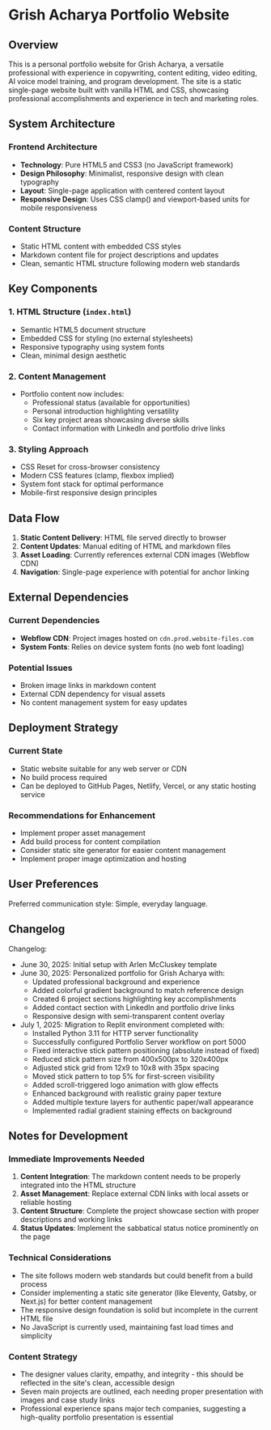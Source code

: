 # Grish Acharya Portfolio Website

## Overview

This is a personal portfolio website for Grish Acharya, a versatile professional with experience in copywriting, content editing, video editing, AI voice model training, and program development. The site is a static single-page website built with vanilla HTML and CSS, showcasing professional accomplishments and experience in tech and marketing roles.

## System Architecture

### Frontend Architecture
- **Technology**: Pure HTML5 and CSS3 (no JavaScript framework)
- **Design Philosophy**: Minimalist, responsive design with clean typography
- **Layout**: Single-page application with centered content layout
- **Responsive Design**: Uses CSS clamp() and viewport-based units for mobile responsiveness

### Content Structure
- Static HTML content with embedded CSS styles
- Markdown content file for project descriptions and updates
- Clean, semantic HTML structure following modern web standards

## Key Components

### 1. HTML Structure (`index.html`)
- Semantic HTML5 document structure
- Embedded CSS for styling (no external stylesheets)
- Responsive typography using system fonts
- Clean, minimal design aesthetic

### 2. Content Management
- Portfolio content now includes:
  - Professional status (available for opportunities)
  - Personal introduction highlighting versatility
  - Six key project areas showcasing diverse skills
  - Contact information with LinkedIn and portfolio drive links

### 3. Styling Approach
- CSS Reset for cross-browser consistency
- Modern CSS features (clamp, flexbox implied)
- System font stack for optimal performance
- Mobile-first responsive design principles

## Data Flow

1. **Static Content Delivery**: HTML file served directly to browser
2. **Content Updates**: Manual editing of HTML and markdown files
3. **Asset Loading**: Currently references external CDN images (Webflow CDN)
4. **Navigation**: Single-page experience with potential for anchor linking

## External Dependencies

### Current Dependencies
- **Webflow CDN**: Project images hosted on `cdn.prod.website-files.com`
- **System Fonts**: Relies on device system fonts (no web font loading)

### Potential Issues
- Broken image links in markdown content
- External CDN dependency for visual assets
- No content management system for easy updates

## Deployment Strategy

### Current State
- Static website suitable for any web server or CDN
- No build process required
- Can be deployed to GitHub Pages, Netlify, Vercel, or any static hosting service

### Recommendations for Enhancement
- Implement proper asset management
- Add build process for content compilation
- Consider static site generator for easier content management
- Implement proper image optimization and hosting

## User Preferences

Preferred communication style: Simple, everyday language.

## Changelog

Changelog:
- June 30, 2025: Initial setup with Arlen McCluskey template
- June 30, 2025: Personalized portfolio for Grish Acharya with:
  - Updated professional background and experience
  - Added colorful gradient background to match reference design
  - Created 6 project sections highlighting key accomplishments
  - Added contact section with LinkedIn and portfolio drive links
  - Responsive design with semi-transparent content overlay
- July 1, 2025: Migration to Replit environment completed with:
  - Installed Python 3.11 for HTTP server functionality
  - Successfully configured Portfolio Server workflow on port 5000
  - Fixed interactive stick pattern positioning (absolute instead of fixed)
  - Reduced stick pattern size from 400x500px to 320x400px
  - Adjusted stick grid from 12x9 to 10x8 with 35px spacing
  - Moved stick pattern to top 5% for first-screen visibility
  - Added scroll-triggered logo animation with glow effects
  - Enhanced background with realistic grainy paper texture
  - Added multiple texture layers for authentic paper/wall appearance
  - Implemented radial gradient staining effects on background

## Notes for Development

### Immediate Improvements Needed
1. **Content Integration**: The markdown content needs to be properly integrated into the HTML structure
2. **Asset Management**: Replace external CDN links with local assets or reliable hosting
3. **Content Structure**: Complete the project showcase section with proper descriptions and working links
4. **Status Updates**: Implement the sabbatical status notice prominently on the page

### Technical Considerations
- The site follows modern web standards but could benefit from a build process
- Consider implementing a static site generator (like Eleventy, Gatsby, or Next.js) for better content management
- The responsive design foundation is solid but incomplete in the current HTML file
- No JavaScript is currently used, maintaining fast load times and simplicity

### Content Strategy
- The designer values clarity, empathy, and integrity - this should be reflected in the site's clean, accessible design
- Seven main projects are outlined, each needing proper presentation with images and case study links
- Professional experience spans major tech companies, suggesting a high-quality portfolio presentation is essential